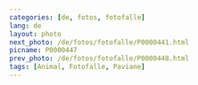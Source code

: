 ```yaml
---
categories: [de, fotos, fotofalle]
lang: de
layout: photo
next_photo: /de/fotos/fotofalle/P0000441.html
picname: P0000447
prev_photo: /de/fotos/fotofalle/P0000448.html
tags: [Animal, Fotofalle, Paviane]
---
```


